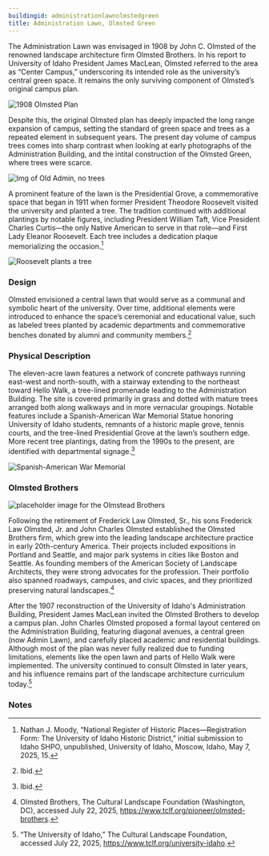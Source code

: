 ```yaml
---
buildingid: administrationlawnolmstedgreen
title: Administration Lawn, Olmsted Green
---
```


The Administration Lawn was envisaged in 1908 by John C. Olmsted of the renowned landscape architecture firm Olmsted Brothers. In his report to University of Idaho President James MacLean, Olmsted referred to the area as “Center Campus,” underscoring its intended role as the university’s central green space. It remains the only surviving component of Olmsted’s original campus plan. 

![1908 Olmsted Plan](https://objects.lib.uidaho.edu/lrcdp/small/lrcdp-1908_sm.jpg)

 Despite this, the original Olmsted plan has deeply impacted the long range expansion of campus, setting the standard of green space and trees as a repeated element in subsequent years. The present day volume of campus trees comes into sharp contrast when looking at early photographs of the Administration Building, and the intital construction of the Olmsted Green, where trees were scarce. 

![Img of Old Admin, no trees](https://objects.lib.uidaho.edu/campus/small/campus02095_sm.jpg)
 
A prominent feature of the lawn is the Presidential Grove, a commemorative space that began in 1911 when former President Theodore Roosevelt visited the university and planted a tree. The tradition continued with additional plantings by notable figures, including President William Taft, Vice President Charles Curtis—the only Native American to serve in that role—and First Lady Eleanor Roosevelt. Each tree includes a dedication plaque memorializing the occasion.[^1] 

![Roosevelt plants a tree](https://objects.lib.uidaho.edu/uihistorical/small/spec_uihp422_sm.jpg) 

### Design 

Olmsted envisioned a central lawn that would serve as a communal and symbolic heart of the university. Over time, additional elements were introduced to enhance the space’s ceremonial and educational value, such as labeled trees planted by academic departments and commemorative benches donated by alumni and community members.[^2] 

### Physical Description

The eleven-acre lawn features a network of concrete pathways running east-west and north-south, with a stairway extending to the northeast toward Hello Walk, a tree-lined promenade leading to the Administration Building. The site is covered primarily in grass and dotted with mature trees arranged both along walkways and in more vernacular groupings. Notable features include a Spanish-American War Memorial Statue honoring University of Idaho students, remnants of a historic maple grove, tennis courts, and the tree-lined Presidential Grove at the lawn’s southern edge. More recent tree plantings, dating from the 1990s to the present, are identified with departmental signage.[^3]

![Spanish-American War Memorial](https://objects.lib.uidaho.edu/campus/small/campus03067_sm.jpg)

### Olmsted Brothers 
![placeholder image for the Olmstead Brothers](https://www.tclf.org/sites/default/files/styles/crop_268x268/public/thumbnails/image/Olmsted-Brothers_sig.jpg?itok=VoHNW0Yt) 

Following the retirement of Frederick Law Olmsted, Sr., his sons Frederick Law Olmsted, Jr. and John Charles Olmsted established the Olmsted Brothers firm, which grew into the leading landscape architecture practice in early 20th-century America. Their projects included expositions in Portland and Seattle, and major park systems in cities like Boston and Seattle. As founding members of the American Society of Landscape Architects, they were strong advocates for the profession. Their portfolio also spanned roadways, campuses, and civic spaces, and they prioritized preserving natural landscapes.[^4] 

After the 1907 reconstruction of the University of Idaho's Administration Building, President James MacLean invited the Olmsted Brothers to develop a campus plan. John Charles Olmsted proposed a formal layout centered on the Administration Building, featuring diagonal avenues, a central green (now Admin Lawn), and carefully placed academic and residential buildings. Although most of the plan was never fully realized due to funding limitations, elements like the open lawn and parts of Hello Walk were implemented. The university continued to consult Olmsted in later years, and his influence remains part of the landscape architecture curriculum today.[^5] 

### Notes 

[^1]: Nathan J. Moody, “National Register of Historic Places—Registration Form: The University of Idaho Historic District,” initial submission to Idaho SHPO, unpublished, University of Idaho, Moscow, Idaho, May 7, 2025, 15. 
[^2]: Ibid. 
[^3]: Ibid. 
[^4]: Olmsted Brothers, The Cultural Landscape Foundation (Washington, DC), accessed July 22, 2025, https://www.tclf.org/pioneer/olmsted-brothers. 
[^5]: “The University of Idaho,” The Cultural Landscape Foundation, accessed July 22, 2025, https://www.tclf.org/university-idaho. 